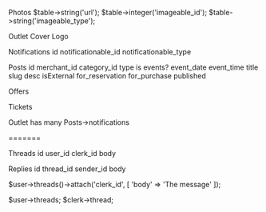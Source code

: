 Photos
    $table->string('url');
    $table->integer('imageable_id');
    $table->string('imageable_type');

Outlet
	Cover
	Logo

Notifications
	id
	notificationable_id
	notificationable_type

Posts
	id
	merchant_id
	category_id
	type
		is events?
			event_date
			event_time
	title
	slug
	desc
	isExternal
	for_reservation
	for_purchase
	published

Offers

Tickets


Outlet has many Posts->notifications


=======

Threads
	id
	user_id
	clerk_id
	body

Replies
	id
	thread_id
	sender_id
	body


$user->threads()->attach('clerk_id', [
	'body'	=> 'The message'
]);

$user->threads;
$clerk->thread;